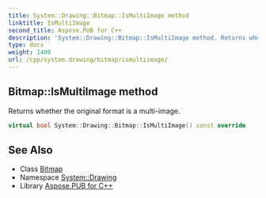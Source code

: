 ```yaml
---
title: System::Drawing::Bitmap::IsMultiImage method
linktitle: IsMultiImage
second_title: Aspose.PUB for C++
description: 'System::Drawing::Bitmap::IsMultiImage method. Returns whether the original format is a multi-image in C++.'
type: docs
weight: 1400
url: /cpp/system.drawing/bitmap/ismultiimage/
---
```

## Bitmap::IsMultiImage method


Returns whether the original format is a multi-image.

```cpp
virtual bool System::Drawing::Bitmap::IsMultiImage() const override
```

## See Also

* Class [Bitmap](../)
* Namespace [System::Drawing](../../)
* Library [Aspose.PUB for C++](../../../)

